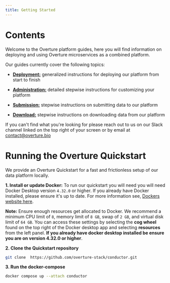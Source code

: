 ```yaml
---
title: Getting Started
---
```


# Contents 

Welcome to the Overture platform guides, here you will find information on deploying and using Overture microservices as a combined platform. 

 Our guides currently cover the following topics:

- **[Deployment:](/documentation/guides/deployment/introduction)**  generalized instructions for deploying our platform from start to finish


- **[Administration:](/documentation/guides/administration/introduction)** detailed stepwise instructions for customizing your platform


- **[Submission:](/documentation/guides/submission/clientsubmission)** stepwise instructions on submitting data to our platform 


- **[Download:](/documentation/guides/download/clientdownload)** stepwise instructions on downloading data from our platform

<Note title="Help us make our guides better">If you can't find what you're looking for please reach out to us on our Slack channel linked on the top right of your screen or by email at contact@overture.bio</Note>

# Running the Overture Quickstart

We provide an Overture Quickstart for a fast and frictionless setup of our data platform locally. 

**1. Install or update Docker:** To run our quickstart you will need you will need Docker Desktop version `4.32.0` or higher. If you already have Docker installed, please ensure it's up to date. For more information see, [Dockers website here](https://www.docker.com/products/docker-desktop/). 

<Warning>**Note:** Ensure enough resources get allocated to Docker. We recommend a minimum CPU limit of `8`, memory limit of `8 GB`, swap of `2 GB`, and virtual disk limit of `64 GB`. You can access these settings by selecting the **cog wheel** found on the top right of the Docker desktop app and selecting **resources** from the left panel. **If you already have docker desktop installed be ensure you are on version 4.32.0 or higher**.</Warning>

**2. Clone the Quickstart repository**

```bash
git clone  https://github.com/overture-stack/conductor.git
```

**3. Run the docker-compose**

```bash
docker compose up --attach conductor
```
